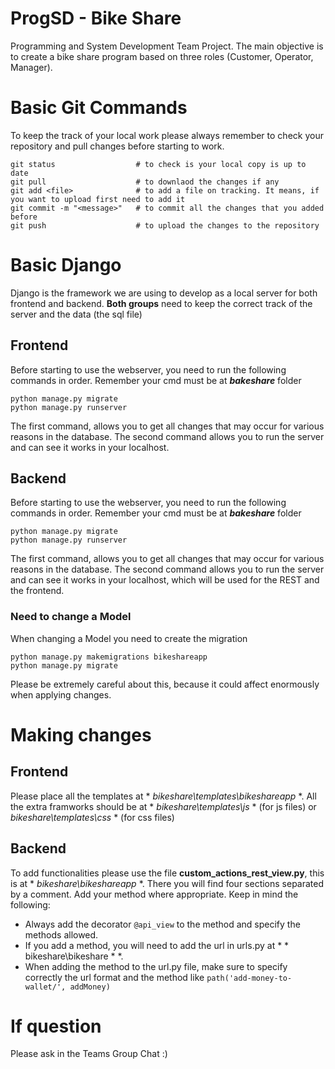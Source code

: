 # ProgSD - Bike Share 

Programming and System Development Team Project.
The main objective is to create a bike share program based on three roles (Customer, Operator, Manager). 

# Basic Git Commands
To keep the track of your local work please always remember to check your repository and pull changes before starting to work.
```
git status                  # to check is your local copy is up to date
git pull                    # to downlaod the changes if any
git add <file>              # to add a file on tracking. It means, if you want to upload first need to add it
git commit -m "<message>"   # to commit all the changes that you added before
git push                    # to upload the changes to the repository
```

# Basic Django
Django is the framework we are using to develop as a local server for both frontend and backend.
**Both groups** need to keep the correct track of the server and the data (the sql file)

## Frontend
Before starting to use the webserver, you need to run the following commands in order. Remember your cmd must be at ***bakeshare*** folder
```
python manage.py migrate
python manage.py runserver
```

The first command, allows you to get all changes that may occur for various reasons in the database.
The second command allows you to run the server and can see it works in your localhost.

## Backend
Before starting to use the webserver, you need to run the following commands in order. Remember your cmd must be at ***bakeshare*** folder
```
python manage.py migrate
python manage.py runserver
```

The first command, allows you to get all changes that may occur for various reasons in the database.
The second command allows you to run the server and can see it works in your localhost, which will be used for the REST and the frontend.

### Need to change a Model
When changing a Model you need to create the migration
```
python manage.py makemigrations bikeshareapp
python manage.py migrate
```
Please be extremely  careful about this, because it could affect enormously when applying changes. 

# Making changes

## Frontend
Please place all the templates at * *bikeshare\templates\bikeshareapp* *.
All the extra framworks should be at * *bikeshare\templates\js* * (for js files) or  *bikeshare\templates\css* * (for css files)

## Backend
To add functionalities please use the file **custom_actions_rest_view.py**, this is at * *bikeshare\bikeshareapp* *.
There you will find four sections separated by a comment. Add your method where appropriate.
Keep in mind the following:
- Always add the decorator ```@api_view``` to the method and specify the methods allowed. 
- If you add a method, you will need to add the url in urls.py at * * bikeshare\bikeshare * *.
- When adding the method to the url.py file, make sure to specify correctly the url format and the method like ```path('add-money-to-wallet/', addMoney)```


# If question
Please ask in the Teams Group Chat :) 